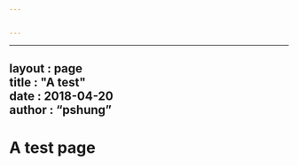 ```yaml
---


---
```


<hr>
<h2 id="layout---pagetitle----a-testdate--------2018-04-20author-------pshung">layout  : page<br>
title   : "A test"<br>
date       : 2018-04-20<br>
author      : “pshung”</h2>
<h1 id="a-test-page">A test page</h1>


